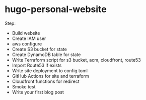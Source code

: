 # hugo-personal-website

Step:

- Build website
- Create IAM user
- aws configure
- Create S3 bucket for state
- Create DynamoDB table for state
- Write Terraform script for s3 bucket, acm, cloudfront, route53
- Import Route53 if exists
- Write site deployment to config.toml
- GitHub Actions for site and terraform
- Cloudfront functions for redirect
- Smoke test
- Write your first blog post